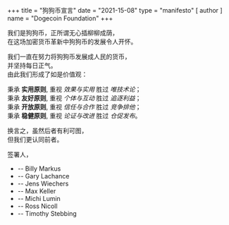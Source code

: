 +++
title = "狗狗币宣言"
date = "2021-15-08"
type = "manifesto"
[ author ]
name = "Dogecoin Foundation"
+++

我们是狗狗币，正所谓无心插柳柳成荫，</br>
在这场加密货币革新中狗狗币的发展令人开怀。

我们一直在努力将狗狗币发展成人民的货币，</br>
并坚持每日正气。</br>
由此我们形成了如是价值观：

秉承 **实用原则**, 重视 *效果与实用* 胜过 *唯技术论*；</br>
秉承 **友好原则**, 重视 *个体与互动* 胜过 *追逐利益*；</br>
秉承 **开放原则**, 重视 *信任与合作* 胜过 *竞争排他*；</br>
秉承 **稳健原则**, 重视 *论证与改进* 胜过 *仓促发布*。 </br>

换言之，虽然后者有利可图，</br>
但我们更认同前者。

<div class="signatories">
签署人，

<div class="people">

* -- Billy Markus
* -- Gary Lachance
* -- Jens Wiechers
* -- Max Keller
* -- Michi Lumin
* -- Ross Nicoll
* -- Timothy Stebbing

</div>
</div>

